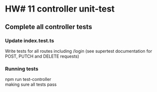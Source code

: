# HW# 11 controller unit-test
## Complete all controller tests
### Update index.test.ts
Write tests for all routes including /login (see supertest documentation for POST, PUTCH and DELETE requests)
### Running tests
npm run test-controller <br>
making sure all tests pass